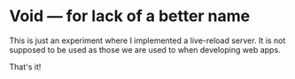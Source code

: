 # Void — for lack of a better name

This is just an experiment where I implemented a live-reload server. It is not supposed to be used as those we are used to when developing web apps.

That's it!
